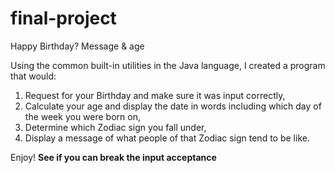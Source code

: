 # final-project
Happy Birthday? Message &amp; age

Using the common built-in utilities in the Java language, I created a program that would:

1) Request for your Birthday and make sure it was input correctly,
2) Calculate your age and display the date in words including which day of the week you were born on,
3) Determine which Zodiac sign you fall under,
4) Display a message of what people of that Zodiac sign tend to be like.

Enjoy!
**See if you can break the input acceptance**
